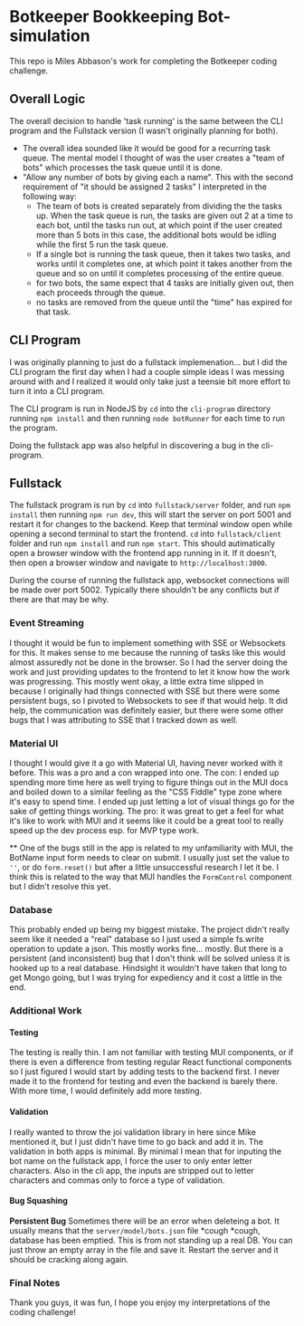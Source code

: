 # Botkeeper Bookkeeping Bot-simulation

This repo is Miles Abbason's work for completing the Botkeeper coding challenge.

## Overall Logic
The overall decision to handle 'task running' is the same between the CLI program and the Fullstack version (I wasn't originally planning for both). 
- The overall idea sounded like it would be good for a recurring task queue. The mental model I thought of was the user creates a "team of bots" which processes the task queue until it is done.
- "Allow any number of bots by giving each a name". This with the second requirement of "it should be assigned 2 tasks" I interpreted in the following way:
  - The team of bots is created separately from dividing the the tasks up. When the task queue is run, the tasks are given out 2 at a time to each bot, until the tasks run out, at which point if the user created more than 5 bots in this case, the additional bots would be idling while the first 5 run the task queue.
  - If a single bot is running the task queue, then it takes two tasks, and works until it completes one, at which point it takes another from the queue and so on until it completes processing of the entire queue.
  - for two bots, the same expect that 4 tasks are initially given out, then each proceeds through the queue.
  - no tasks are removed from the queue until the "time" has expired for that task.

## CLI Program

I was originally planning to just do a fullstack implemenation... but I did the 
CLI program the first day when I had a couple simple ideas I was messing around
with and I realized it would only take just a teensie bit more effort to turn it
into a CLI program.

The CLI program is run in NodeJS by `cd` into the `cli-program` directory running `npm install` and then running `node botRunner` for each time to run the program.

Doing the fullstack app was also helpful in discovering a bug in the cli-program.

## Fullstack

The fullstack program is run by `cd` into `fullstack/server` folder, and run `npm install` then running `npm run dev`, this will start the server on port 5001 and restart it for changes to the backend. Keep that terminal window open while opening a second terminal to start the frontend. `cd` into `fullstack/client` folder and run `npm install` and run `npm start`. This should autimatically open a browser window with the frontend app running in it. If it doesn't, then open a browser window and navigate to `http://localhost:3000`. 

During the course of running the fullstack app, websocket connections will be made over port 5002. Typically there shouldn't be any conflicts but if there are that may be why.

### Event Streaming

I thought it would be fun to implement something with SSE or Websockets for this. It makes sense to me because the running of tasks like this would almost assuredly not be done in the browser. So I had the server doing the work and just providing updates to the frontend to let it know how the work was progressing. This mostly went okay, a little extra time slipped in because I originally had things connected with SSE but there were some persistent bugs, so I pivoted to Websockets to see if that would help. It did help, the communication was definitely easier, but there were some other bugs that I was attributing to SSE that I tracked down as well.

### Material UI

I thought I would give it a go with Material UI, having never worked with it before. This was a pro and a con wrapped into one. The con: I ended up spending more time here as well trying to figure things out in the MUI docs and boiled down to a similar feeling as the "CSS Fiddle" type zone where it's easy to spend time. I ended up just letting a lot of visual things go for the sake of getting things working. The pro: it was great to get a feel for what it's like to work with MUI and it seems like it could be a great tool to really speed up the dev process esp. for MVP type work.

** One of the bugs still in the app is related to my unfamiliarity with MUI, the BotName input form needs to clear on submit. I usually just set the value to `''`, or do `form.reset()` but after a little unsuccessful research I let it be. I think this is related to the way that MUI handles the `FormControl` component but I didn't resolve this yet.

### Database

This probably ended up being my biggest mistake. The project didn't really seem like it needed a "real" database so I just used a simple fs.write operation to update a json. This mostly works fine... mostly. But there is a persistent (and inconsistent) bug that I don't think will be solved unless it is hooked up to a real database. Hindsight it wouldn't have taken that long to get Mongo going, but I was trying for expediency and it cost a little in the end.


### Additional Work

#### Testing

The testing is really thin. I am not familiar with testing MUI components, or if there is even a difference from testing regular React functional components so I just figured I would start by adding tests to the backend first. I never made it to the frontend for testing and even the backend is barely there. With more time, I would definitely add more testing.

#### Validation

I really wanted to throw the joi validation library in here since Mike mentioned it, but I just didn't have time to go back and add it in. The validation in both apps is minimal. By minimal I mean that for inputing the bot name on the fullstack app, I force the user to only enter letter characters. Also in the cli app, the inputs are stripped out to letter characters and commas only to force a type of validation.

#### Bug Squashing

**Persistent Bug** Sometimes there will be an error when deleteing a bot. It usually means that the `server/model/bots.json` file *cough *cough, database has been emptied. This is from not standing up a real DB. You can just throw an empty array in the file and save it. Restart the server and it should be cracking along again.

### Final Notes

Thank you guys, it was fun, I hope you enjoy my interpretations of the coding challenge!